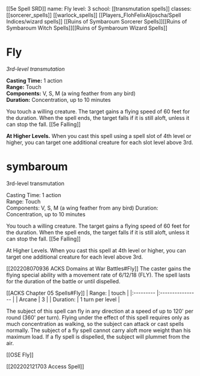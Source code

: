 [[5e Spell SRD]]
name: Fly
level: 3
school: [[transmutation spells]]
classes: [[sorcerer_spells]]
         [[warlock_spells]]
         [[Players_FlohFelixAljoscha/Spell Indices/wizard spells]] [[Ruins of Symbaroum Sorcerer Spells]][[Ruins of Symbaroum Witch Spells]][[Ruins of Symbaroum Wizard Spells]]

# Fly 
_3rd-level transmutation_ 

**Casting Time:** 1 action    
**Range:** Touch    
**Components:** V, S, M (a wing feather from any bird)    
**Duration:** Concentration, up to 10 minutes 

You touch a willing creature. The target gains a flying speed of 60 feet for the duration. When the spell ends, the target falls if it is still aloft, unless it can stop the fall.  [[5e Falling]]

**At Higher Levels.** When you cast this spell using a spell slot of 4th level or higher, you can target one additional creature for each slot level above 3rd. 


# symbaroum
3rd-level transmutation

Casting Time: 1 action  
Range: Touch  
Components: V, S, M (a wing feather from any bird) Duration: Concentration, up to 10 minutes

You touch a willing creature. The target gains a flying speed of 60 feet for the duration. When the spell ends, the target falls if it is still aloft, unless it can stop the fall. [[5e Falling]]

At Higher Levels. When you cast this spell at 4th level or higher, you can target one additional creature for each level above 3rd.

[[202208070936 ACKS Domains at War Battles#Fly]]
The caster gains the flying special ability with a movement rate of 6/12/18 (FLY). The spell lasts for the duration of the battle or until dispelled.

[[ACKS Chapter 05 Spells#Fly]]
| Range:    | touch            |
|:--------- |:---------------- |
| Arcane    | 3                |
| Duration: | 1 turn per level |

The subject of this spell can fly in any direction at a speed of up to 120' per round (360' per turn). Flying under the effect of this spell requires only as much concentration as walking, so the subject can  attack or cast spells normally. The subject of a fly spell cannot carry aloft more weight than his maximum load. If a fly spell is dispelled, the subject will plummet from the air.

[[OSE Fly]]

[[202202121703 Access Spell]]